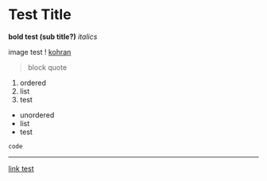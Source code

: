 # Test Title

**bold test (sub title?)**
 *italics*

 image test 
! [kohran](main/img/kohran.png "kohran" )

 >block quote

 1. ordered
 2. list
 3. test

 - unordered 
 - list
 - test

 `code`

 ---

 [link test](https://www.markdownguide.org/cheat-sheet/)